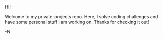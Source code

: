 HI!

Welcome to my private-projects repo. Here, I solve coding challenges and have some personal stuff I am working on. Thanks for checking it out!

-N
